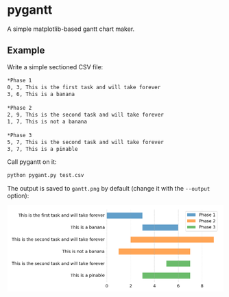 # pygantt

A simple matplotlib-based gantt chart maker.

## Example

Write a simple sectioned CSV file:

```csv
*Phase 1
0, 3, This is the first task and will take forever
3, 6, This is a banana

*Phase 2
2, 9, This is the second task and will take forever
1, 7, This is not a banana

*Phase 3
5, 7, This is the second task and will take forever
3, 7, This is a pinable

```

Call pygantt on it:

```bash
python pygant.py test.csv
```

The output is saved to `gantt.png` by default (change it with the `--output` option):

![example output](example_gantt.png)
